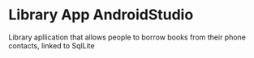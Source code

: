 # Library App AndroidStudio
Library apllication that allows people to borrow books from their phone contacts, linked to SqlLite
